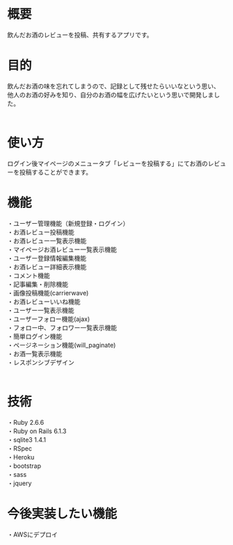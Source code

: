 # 概要
 飲んだお酒のレビューを投稿、共有するアプリです。


# 目的
 飲んだお酒の味を忘れてしまうので、記録として残せたらいいなという思い、  
 他人のお酒の好みを知り、自分のお酒の幅を広げたいという思いで開発しました。  
　
 
# 使い方
 ログイン後マイページのメニュータブ「レビューを投稿する」にてお酒のレビューを投稿することができます。
 
 
# 機能
 ・ユーザー管理機能（新規登録・ログイン）  
 ・お酒レビュー投稿機能  
 ・お酒レビュー一覧表示機能  
 ・マイページお酒レビュー一覧表示機能  
 ・ユーザー登録情報編集機能  
 ・お酒レビュー詳細表示機能  
 ・コメント機能  
 ・記事編集・削除機能  
 ・画像投稿機能(carrierwave)  
 ・お酒レビューいいね機能  
 ・ユーザー一覧表示機能  
 ・ユーザーフォロー機能(ajax)  
 ・フォロー中、フォロワー一覧表示機能  
 ・簡単ログイン機能  
 ・ページネーション機能(will_paginate)  
 ・お酒一覧表示機能  
 ・レスポンシブデザイン  
　
# 技術
  ・Ruby 2.6.6  
  ・Ruby on Rails 6.1.3  
  ・sqlite3 1.4.1  
  ・RSpec  
  ・Heroku  
  ・bootstrap  
  ・sass  
  ・jquery  


# 今後実装したい機能
 ・AWSにデプロイ

